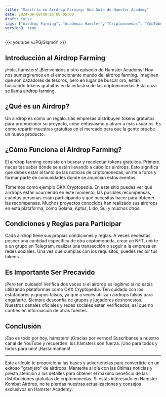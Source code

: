 ```yaml
---
title: "Maestría en Airdrop Farming: Una Guía de Hamster Academy"
date: 2024-06-08T00:16:00-05:00
draft: false
tags: ["Airdrop Farming", "Academia Hamster", "Criptomonedas", "YouTube"]
versionB: true
---
```


{{< youtube vJPGjGlqmoY >}}

## Introducción al Airdrop Farming

¡Hola, hámsters! ¡Bienvenidos a otro episodio de Hamster Academy! Hoy nos sumergiremos en el emocionante mundo del airdrop farming. Imaginen que son cazadores de tesoros, pero en lugar de buscar oro, están buscando tokens gratuitos en la industria de las criptomonedas. Esta caza se llama airdrop farming.

## ¿Qué es un Airdrop?

Un airdrop es como un regalo. Las empresas distribuyen tokens gratuitos para promocionar su proyecto, crear entusiasmo y atraer a más usuarios. Es como repartir muestras gratuitas en el mercado para que la gente pruebe un nuevo producto.

## ¿Cómo Funciona el Airdrop Farming?

El airdrop farming consiste en buscar y recolectar tokens gratuitos. Primero, necesitas saber dónde se están llevando a cabo los airdrops. Esto significa que debes estar al tanto de las noticias de criptomonedas, unirte a foros y formar parte de comunidades donde se anuncian estos eventos.

Tomemos como ejemplo OKX Cryptopedia. En este sitio puedes ver qué airdrops están ocurriendo en este momento, las posibles recompensas, cuántas personas están participando y qué necesitas hacer para obtener las recompensas. Muchos proyectos conocidos han realizado sus airdrops en esta plataforma, como Solana, Aptos, Lido, Sui y muchos otros.

## Condiciones y Reglas para Participar

Cada airdrop tiene sus propias condiciones y reglas. A veces necesitas poseer una cantidad específica de otra criptomoneda, crear un NFT, unirte a un grupo en Telegram, realizar una transacción o seguir a la empresa en redes sociales. Una vez que cumplas con los requisitos, puedes recibir tus tokens.

## Es Importante Ser Precavido

¡Pero ten cuidado! Verifica dos veces si el airdrop es legítimo si no estás utilizando plataformas como OKX Cryptopedia. Ten cuidado con los estafadores y grupos falsos, ya que a veces utilizan airdrops falsos para engañarte. Siempre desconfía de grupos y jugadores deshonestos. Nuestros canales oficiales y redes sociales están verificados, así que no confíes en información de otras fuentes.

## Conclusión

¡Eso es todo por hoy, hámsters! ¡Gracias por vernos! Suscríbanse a nuestro canal de YouTube y recuerden: los hámsters son fuerza. ¡Uno para todos y todos para uno! ¡Hasta mañana!

---

Este artículo te proporciona las bases y advertencias para convertirte en un exitoso "granjero" de airdrops. Mantente al día con las últimas noticias y presta atención a los detalles para obtener el máximo beneficio de las distribuciones gratuitas de criptomonedas. Si estás interesado en Hamster Kombat Airdrop, no te pierdas nuestras actualizaciones y consejos exclusivos en Hamster Academy.
